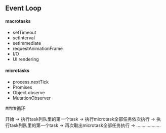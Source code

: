 ## Event Loop

#### macrotasks

- setTimeout
- setInterval
- setImmediate
- requestAnimationFrame
- I/O
- UI rendering

#### microtasks

- process.nextTick
- Promises
- Object.observe
- MutationObserver



####循环

开始 -> 执行task列队里的第一个task -> 执行microtask全部任务依次执行 -> 执行task列队里的第一个task -> 再次取出microtask全部任务执行 -> ……………….